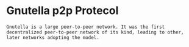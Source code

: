 # Gnutella p2p Protecol
    Gnutella is a large peer-to-peer network. It was the first decentralized peer-to-peer network of its kind, leading to other, later networks adopting the model. 